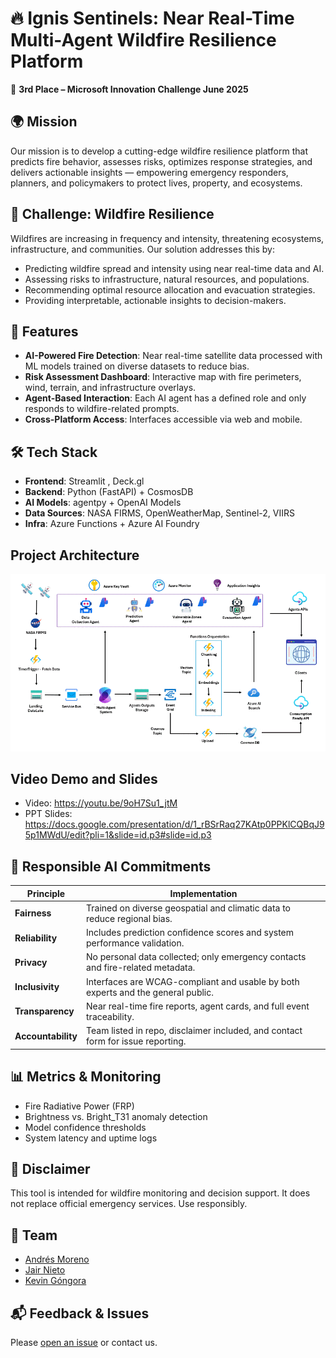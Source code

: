 # 🔥 Ignis Sentinels: Near Real-Time Multi-Agent Wildfire Resilience Platform

🏅 **3rd Place – Microsoft Innovation Challenge June 2025**

## 🌍 Mission
Our mission is to develop a cutting-edge wildfire resilience platform that predicts fire behavior, assesses risks, optimizes response strategies, and delivers actionable insights — empowering emergency responders, planners, and policymakers to protect lives, property, and ecosystems.

## 🚨 Challenge: Wildfire Resilience
Wildfires are increasing in frequency and intensity, threatening ecosystems, infrastructure, and communities. Our solution addresses this by:

- Predicting wildfire spread and intensity using near real-time data and AI.
- Assessing risks to infrastructure, natural resources, and populations.
- Recommending optimal resource allocation and evacuation strategies.
- Providing interpretable, actionable insights to decision-makers.

## 🧠 Features
- **AI-Powered Fire Detection**: Near real-time satellite data processed with ML models trained on diverse datasets to reduce bias.
- **Risk Assessment Dashboard**: Interactive map with fire perimeters, wind, terrain, and infrastructure overlays.
- **Agent-Based Interaction**: Each AI agent has a defined role and only responds to wildfire-related prompts.
- **Cross-Platform Access**: Interfaces accessible via web and mobile.

## 🛠️ Tech Stack
- **Frontend**: Streamlit , Deck.gl
- **Backend**: Python (FastAPI) + CosmosDB
- **AI Models**: agentpy + OpenAI Models
- **Data Sources**: NASA FIRMS, OpenWeatherMap, Sentinel-2, VIIRS
- **Infra**: Azure Functions + Azure AI Foundry

## Project Architecture

![alt text](./data/arquitecture.gif)

## Video Demo and Slides 
- Video: https://youtu.be/9oH7Su1_jtM
- PPT Slides: https://docs.google.com/presentation/d/1_rBSrRaq27KAtp0PPKlCQBqJ95p1MWdU/edit?pli=1&slide=id.p3#slide=id.p3


## 🔐 Responsible AI Commitments

| Principle       | Implementation                                                                 |
|----------------|----------------------------------------------------------------------------------|
| **Fairness**    | Trained on diverse geospatial and climatic data to reduce regional bias.        |
| **Reliability** | Includes prediction confidence scores and system performance validation.        |
| **Privacy**     | No personal data collected; only emergency contacts and fire-related metadata.  |
| **Inclusivity** | Interfaces are WCAG-compliant and usable by both experts and the general public.|
| **Transparency**| Near real-time fire reports, agent cards, and full event traceability.               |
| **Accountability** | Team listed in repo, disclaimer included, and contact form for issue reporting.|

## 📊 Metrics & Monitoring
- Fire Radiative Power (FRP)
- Brightness vs. Bright_T31 anomaly detection
- Model confidence thresholds
- System latency and uptime logs

## 📎 Disclaimer
This tool is intended for wildfire monitoring and decision support. It does not replace official emergency services. Use responsibly.

## 👥 Team
- [Andrés Moreno](https://github.com/RobertDalton)
- [Jair Nieto](https://github.com/CJ-Nieto)
- [Kevin Góngora](https://github.com/kevinjordanuc)

## 📬 Feedback & Issues
Please [open an issue](https://github.com/...) or contact us.